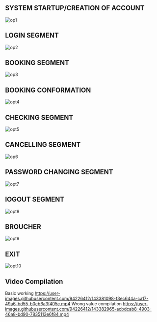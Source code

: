 ## SYSTEM STARTUP/CREATION OF ACCOUNT 
![op1](https://user-images.githubusercontent.com/94226412/143170765-b83059ce-8d08-4c54-a200-3c39562c38e7.PNG)

## LOGIN SEGMENT
![op2](https://user-images.githubusercontent.com/94226412/143170781-fd33dd0f-780a-447e-bf07-59d6c4470a23.PNG)

## BOOKING SEGMENT
![op3](https://user-images.githubusercontent.com/94226412/143170792-49032196-613f-48e8-9327-a143c4cb3b46.PNG)

## BOOKING CONFORMATION 
![opt4](https://user-images.githubusercontent.com/94226412/143170848-3c809cf9-6453-40cc-b9cb-6e1d52c74467.PNG)

## CHECKING SEGMENT
![opt5](https://user-images.githubusercontent.com/94226412/143170860-61b2e1f6-04c3-404a-9c35-fb168dbc43cd.PNG)

## CANCELLING SEGMENT
![op6](https://user-images.githubusercontent.com/94226412/143170866-c9d17c3f-400f-4acd-9316-e60b489c17b7.PNG)

## PASSWORD CHANGING SEGMENT
![opt7](https://user-images.githubusercontent.com/94226412/143170873-2b2d2b44-ae5b-4270-9535-0e6b6fd9303f.PNG)

## lOGOUT SEGMENT
![opt8](https://user-images.githubusercontent.com/94226412/143170903-49707407-2336-4a1f-9c65-b8801e91daa2.PNG)

## BROUCHER
![opt9](https://user-images.githubusercontent.com/94226412/143170912-52bb236c-cf75-4b92-8d30-61b222a86e4e.PNG)

## EXIT
![opt10](https://user-images.githubusercontent.com/94226412/143170919-d5569d8d-bd82-40b2-a15b-24a0090f6153.PNG)

## Video Compilation
Basic working
https://user-images.githubusercontent.com/94226412/143381098-f3ec644a-ca17-49a6-bd55-b0cb6a3f405c.mp4
Wrong value compilation
https://user-images.githubusercontent.com/94226412/143382965-acbdcab8-4903-46a8-bd90-7835113e6f84.mp4




